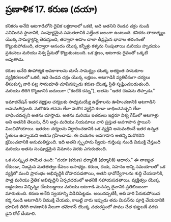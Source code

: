 # ప్రణాళిక 17. కరుణ (దయా)

కనికరం అనేది ఆటగాడిలోని దైవిక లక్షణాలలో ఒకటి, అది అతనిని రెండవ చక్రం నుండి ఎనిమిదవ స్థానానికి, సంపూర్ణమైన సమతలానికి ఎత్తేంత బలంగా ఉంటుంది. కనికరం తాదాత్మ్యం యొక్క సామర్థ్యాన్ని తెరుస్తుంది, తద్వారా అహం చాలా తీవ్రమైన భావాల తరంగంతో కొట్టుకుపోతుంది, తద్వారా ఆనందం యొక్క కన్నీళ్లు కళ్ళను నింపుతాయి మరియు హృదయం ప్రశంసలు మరియు విశ్వ ప్రేమతో కొట్టుకుంటుంది. ఒక క్షణం, ఆటగాడు దైవంతో ఒక్కటి అవుతాడు.

కరుణ అనేది ఊహాత్మక అవకాశాలను చూసే సామర్ధ్యం యొక్క అత్యంత సానుకూల వ్యక్తీకరణలలో ఒకటి, ఇది రెండవ చక్రం యొక్క లక్షణం. ఆటగాడికి వ్యతిరేకంగా చర్యలు తీసుకున్న వారి పట్ల సానుభూతి చూపినప్పుడు కరుణ యొక్క స్థితి సృష్టించబడుతుంది. మరియు తిరిగి కొట్టడానికి బదులుగా ("కంటికి కన్ను"), అతను "ఇతర చెంపను తిప్పాడు."

ఇమాజినేషన్ ఇతర వ్యక్తుల చర్యలకు సాధ్యమయ్యే ఉద్దేశాలను ఊహించడానికి ఆటగాడిని అనుమతిస్తుంది. మరొకరు తనను లేదా మరొక వ్యక్తిని కూడా బాధించవచ్చని లేదా బాధించవచ్చని అతను చూస్తాడు. అతను మరియు ఇతరులు ఇద్దరూ విశ్వ గేమ్‌లో ఆటగాళ్లు అని అతనికి తెలుసు, దీని అర్థం మరియు నియమాలు వారి ప్రస్తుత అవగాహన స్థాయిని మించిపోయాయి. ఇతరుల చర్యలను నిర్ధారించడానికి ఒక వ్యక్తిని అనుమతించే ఇతర ఉన్నత స్థితులు ఉన్నాయని అతను గ్రహించాడు. ఈ దయగల అవగాహన అతన్ని మరొకరిని క్షమించటానికి అనుమతిస్తుంది. ఇది అతని స్పృహను స్వీయ-గుర్తింపు నుండి విముక్తి చేస్తుంది మరియు అతను సంపూర్ణమైన విమానం వరకు ఎగురుతుంది.

ఒక సంస్కృత సామెత ఉంది: "దయా (కరుణ) ధర్మానికి (ధర్మానికి) ఆధారం." ఈ నాణ్యత లేకుండా, నిజమైన మతతత్వం కేవలం అసాధ్యం. కరుణ, దయ, సహనం అన్ని సమయాలలో ఒక వ్యక్తిలో మంచి ప్రారంభం అభివృద్ధికి దోహదపడతాయి, అతని భావోద్వేగాలను శుద్ధి చేయడానికి, పాత్ర మరియు నైతిక అభివృద్ధిని ఏర్పరచడంలో అతనికి సహాయపడతాయి. వ్యక్తిత్వం యొక్క అడ్డంకులు విచ్ఛిన్నం చేయబడ్డాయి మరియు ఆటగాడి మనస్సు దైవానికి ప్రతిబింబంగా మారుతుంది. కరుణ అనేది స్వయాన్ని విడిచిపెట్టడం. అయినప్పటికీ, అది వారి పేరుకుపోయిన కర్మ నుండి ఆటగాడిని విముక్తి చేయదు, కాబట్టి వారు ఇప్పుడు తమ మిషన్‌ను పూర్తి చేయడానికి భూమికి తిరిగి రావడానికి వీలుగా తమోగన్ యొక్క చతురస్రంలో పాము చేత కుట్టబడే వరకు డైని రోల్ చేయాలి.
